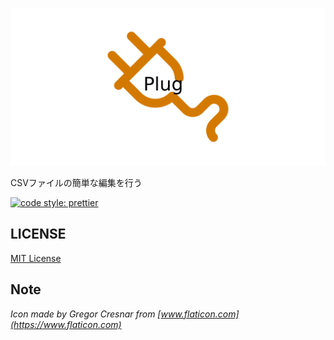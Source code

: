 ![logo](docs/assets/logo/logo.png)

CSVファイルの簡単な編集を行う

[![code style: prettier](https://img.shields.io/badge/code_style-prettier-ff69b4.svg?style=flat-square)](https://github.com/prettier/prettier)

## LICENSE

[MIT License](./LICENSE)

## Note

*Icon made by Gregor Cresnar from [www.flaticon.com](https://www.flaticon.com)*